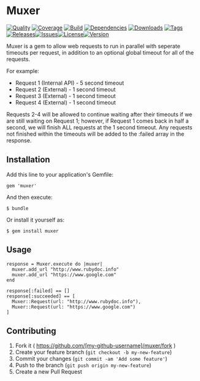 # Muxer

[![Quality](https://img.shields.io/codeclimate/github/ChrisMacNaughton/muxer.svg?style=flat-square)](https://codeclimate.com/github/ChrisMacNaughton/muxer)
[![Coverage](https://img.shields.io/codeclimate/coverage/github/ChrisMacNaughton/muxer.svg?style=flat-square)](https://codeclimate.com/github/ChrisMacNaughton/muxer)
[![Build](https://img.shields.io/travis-ci/ChrisMacNaughton/muxer.svg?style=flat-square)](https://travis-ci.org/ChrisMacNaughton/muxer)
[![Dependencies](https://img.shields.io/gemnasium/ChrisMacNaughton/muxer.svg?style=flat-square)](https://gemnasium.com/ChrisMacNaughton/muxer)
[![Downloads](https://img.shields.io/gem/dtv/muxer.svg?style=flat-square)](https://rubygems.org/gems/muxer)
[![Tags](https://img.shields.io/github/tag/ChrisMacNaughton/muxer.svg?style=flat-square)](https://github.com/ChrisMacNaughton/muxer/tags)[![Releases](https://img.shields.io/github/release/ChrisMacNaughton/muxer.svg?style=flat-square)](https://github.com/ChrisMacNaughton/muxer/releases)[![Issues](https://img.shields.io/github/issues/ChrisMacNaughton/muxer.svg?style=flat-square)](https://github.com/ChrisMacNaughton/muxer/issues)[![License](https://img.shields.io/badge/license-MIT-brightgreen.svg?style=flat-square)](https://opensource.org/licenses/MIT)[![Version](https://img.shields.io/gem/v/muxer.svg?style=flat-square)](https://rubygems.org/gems/muxer)

Muxer is a gem to allow web requests to run in parallel with seperate timeouts per request, in addition to an optional global timeout for all of the requests.

For example:

- Request 1 (Internal API) - 5 second timeout
- Request 2 (External) - 1 second timeout
- Request 3 (External) - 1 second timeout
- Request 4 (External) - 1 second timeout

Requests 2-4 will be allowed to continue waiting after their timeouts if we are still waiting on Request 1; however, if Request 1 comes back in half a second, we will finish ALL requests at the 1 second timeout. Any requests not finished within the timeouts will be added to the :failed array in the response.

## Installation

Add this line to your application's Gemfile:

    gem 'muxer'

And then execute:

    $ bundle

Or install it yourself as:

    $ gem install muxer

## Usage

```
response = Muxer.execute do |muxer|
  muxer.add_url "http://www.rubydoc.info"
  muxer.add_url "https://www.google.com"
end

response[:failed] == []
response[:succeeded] == [
  Muxer::Request(url: "http://www.rubydoc.info"),
  Muxer::Request(url: "https://www.google.com")
]
```
## Contributing

1. Fork it ( https://github.com/[my-github-username]/muxer/fork )
2. Create your feature branch (`git checkout -b my-new-feature`)
3. Commit your changes (`git commit -am 'Add some feature'`)
4. Push to the branch (`git push origin my-new-feature`)
5. Create a new Pull Request
